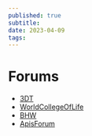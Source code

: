 ```yaml
---
published: true
subtitle:
date: 2023-04-09
tags: 
---
```


# Forums

-   [3DT](https://3dtestosterone.net)
-   [WorldCollegeOfLife](https://worldcollegeof.life/)
-   [BHW](https://www.blackhatworld.com/)
-   [ApisForum](https://www.apisforum.com/index.php)
